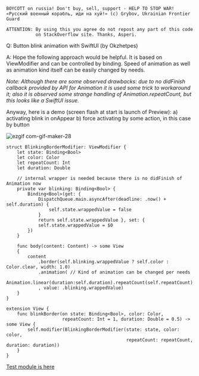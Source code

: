 ```
BOYCOTT on russia! Don't buy, sell, support - HELP TO STOP WAR!
«Русский военный корабль, иди на хуй!» (c) Grybov, Ukrainian Frontier Guard

ATTENTION: By using this you agree do not repost any part of this code
           on StackOverflow site. Thanks, Asperi.
```

Q: Button blink animation with SwiftUI (by Okzhetpes)

A: Hope the following approach would be helpful. It is based on ViewModifier and can be controlled by binding. Speed of animation as well as animation kind itself can be easily changed by needs.

*Note: Although there are some observed drawbacks: due to no didFinish callback provided by API for Animation it is used some trick to workaround it; also it is observed some strange handling of Animation.repeatCount, but this looks like a SwiftUI issue.*

Anyway, here is a demo (screen flash at start is launch of Preview): a) activating blink in onAppear b) force activating by some action, in this case by button

![ezgif com-gif-maker-28](https://user-images.githubusercontent.com/62171579/173181253-13ae8501-27d9-4aa8-99bc-bb7f9c8b695a.gif)


    struct BlinkingBorderModifier: ViewModifier {
        let state: Binding<Bool>
        let color: Color
        let repeatCount: Int
        let duration: Double
    
        // internal wrapper is needed because there is no didFinish of Animation now
        private var blinking: Binding<Bool> {
            Binding<Bool>(get: {
                DispatchQueue.main.asyncAfter(deadline: .now() + self.duration) {
                    self.state.wrappedValue = false
                }
                return self.state.wrappedValue }, set: {
                self.state.wrappedValue = $0
            })
        }
        
        func body(content: Content) -> some View
        {
            content
                .border(self.blinking.wrappedValue ? self.color : Color.clear, width: 1.0)
                .animation( // Kind of animation can be changed per needs
                    Animation.linear(duration:self.duration).repeatCount(self.repeatCount)
                , value: .blinking.wrappedValue)
        }
    }
    
    extension View {
        func blinkBorder(on state: Binding<Bool>, color: Color,
                         repeatCount: Int = 1, duration: Double = 0.5) -> some View {
            self.modifier(BlinkingBorderModifier(state: state, color: color,
                                                 repeatCount: repeatCount, duration: duration))
        }
    }
    
[Test module is here](https://github.com/Asperi-Demo/4SwiftUI/blob/master/PlayOn_iOS/PlayOn_iOS/Findings/TestButtonBlinkForcing.swift)
